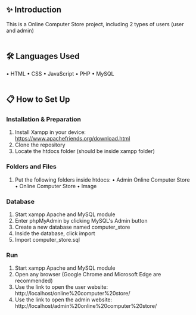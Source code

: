 ## ✨ Introduction
This is a Online Computer Store project, including 2 types of users (user and admin)
</br></br>

## 🛠️ Languages Used
• HTML
• CSS
• JavaScript
• PHP
• MySQL
</br></br>

## 📋 How to Set Up
### Installation & Preparation
1. Install Xampp in your device: https://www.apachefriends.org/download.html
2. Clone the repository
3. Locate the htdocs folder (should be inside xampp folder)

### Folders and Files
1. Put the following folders inside htdocs: 
   • Admin Online Computer Store
   • Online Computer Store
   • Image

### Database
1. Start xampp Apache and MySQL module
2. Enter phpMyAdmin by clicking MySQL's Admin button
3. Create a new database named computer_store
4. Inside the database, click import
5. Import computer_store.sql

### Run
1. Start xampp Apache and MySQL module
2. Open any browser (Google Chrome and Microsoft Edge are recommended)
3. Use the link to open the user website: http://localhost/online%20computer%20store/
4. Use the link to open the admin website: http://localhost/admin%20online%20computer%20store/
